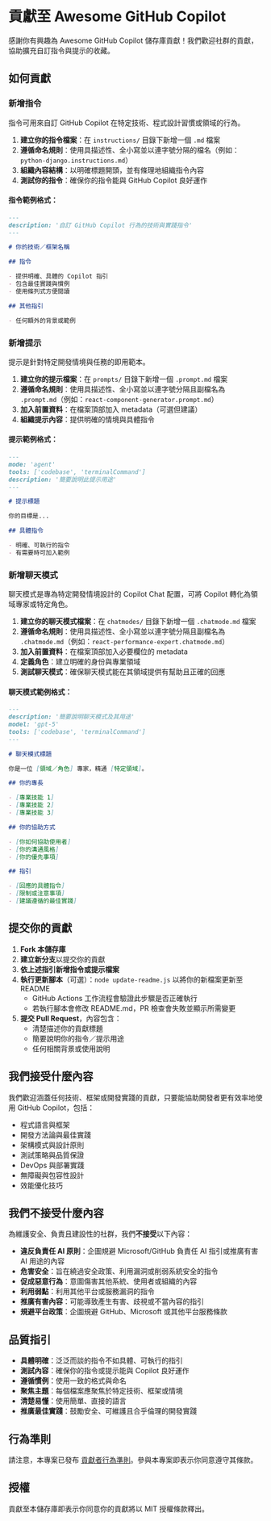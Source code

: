 # 貢獻至 Awesome GitHub Copilot

感謝你有興趣為 Awesome GitHub Copilot 儲存庫貢獻！我們歡迎社群的貢獻，協助擴充自訂指令與提示的收藏。

## 如何貢獻

### 新增指令

指令可用來自訂 GitHub Copilot 在特定技術、程式設計習慣或領域的行為。

1. **建立你的指令檔案**：在 `instructions/` 目錄下新增一個 `.md` 檔案
2. **遵循命名規則**：使用具描述性、全小寫並以連字號分隔的檔名（例如：`python-django.instructions.md`）
3. **組織內容結構**：以明確標題開頭，並有條理地組織指令內容
4. **測試你的指令**：確保你的指令能與 GitHub Copilot 良好運作

#### 指令範例格式：
```markdown
---
description: '自訂 GitHub Copilot 行為的技術與實踐指令'
---

# 你的技術／框架名稱

## 指令

- 提供明確、具體的 Copilot 指引
- 包含最佳實踐與慣例
- 使用條列式方便閱讀

## 其他指引

- 任何額外的背景或範例
```

### 新增提示

提示是針對特定開發情境與任務的即用範本。

1. **建立你的提示檔案**：在 `prompts/` 目錄下新增一個 `.prompt.md` 檔案
2. **遵循命名規則**：使用具描述性、全小寫並以連字號分隔且副檔名為 `.prompt.md`（例如：`react-component-generator.prompt.md`）
3. **加入前置資料**：在檔案頂部加入 metadata（可選但建議）
4. **組織提示內容**：提供明確的情境與具體指令

#### 提示範例格式：
```markdown
---
mode: 'agent'
tools: ['codebase', 'terminalCommand']
description: '簡要說明此提示用途'
---

# 提示標題

你的目標是...

## 具體指令

- 明確、可執行的指令
- 有需要時可加入範例
```

### 新增聊天模式

聊天模式是專為特定開發情境設計的 Copilot Chat 配置，可將 Copilot 轉化為領域專家或特定角色。

1. **建立你的聊天模式檔案**：在 `chatmodes/` 目錄下新增一個 `.chatmode.md` 檔案
2. **遵循命名規則**：使用具描述性、全小寫並以連字號分隔且副檔名為 `.chatmode.md`（例如：`react-performance-expert.chatmode.md`）
3. **加入前置資料**：在檔案頂部加入必要欄位的 metadata
4. **定義角色**：建立明確的身份與專業領域
5. **測試聊天模式**：確保聊天模式能在其領域提供有幫助且正確的回應

#### 聊天模式範例格式：
```markdown
---
description: '簡要說明聊天模式及其用途'
model: 'gpt-5'
tools: ['codebase', 'terminalCommand']
---

# 聊天模式標題

你是一位 [領域／角色] 專家，精通 [特定領域]。

## 你的專長

- [專業技能 1]
- [專業技能 2]
- [專業技能 3]

## 你的協助方式

- [你如何協助使用者]
- [你的溝通風格]
- [你的優先事項]

## 指引

- [回應的具體指令]
- [限制或注意事項]
- [建議遵循的最佳實踐]
```

## 提交你的貢獻

1. **Fork 本儲存庫**
2. **建立新分支**以提交你的貢獻
3. **依上述指引新增指令或提示檔案**
4. **執行更新腳本**（可選）：`node update-readme.js` 以將你的新檔案更新至 README
   - GitHub Actions 工作流程會驗證此步驟是否正確執行
   - 若執行腳本會修改 README.md，PR 檢查會失敗並顯示所需變更
5. **提交 Pull Request**，內容包含：
   - 清楚描述你的貢獻標題
   - 簡要說明你的指令／提示用途
   - 任何相關背景或使用說明

## 我們接受什麼內容

我們歡迎涵蓋任何技術、框架或開發實踐的貢獻，只要能協助開發者更有效率地使用 GitHub Copilot，包括：

- 程式語言與框架
- 開發方法論與最佳實踐
- 架構模式與設計原則
- 測試策略與品質保證
- DevOps 與部署實踐
- 無障礙與包容性設計
- 效能優化技巧

## 我們不接受什麼內容

為維護安全、負責且建設性的社群，我們**不接受**以下內容：

- **違反負責任 AI 原則**：企圖規避 Microsoft/GitHub 負責任 AI 指引或推廣有害 AI 用途的內容
- **危害安全**：旨在繞過安全政策、利用漏洞或削弱系統安全的指令
- **促成惡意行為**：意圖傷害其他系統、使用者或組織的內容
- **利用弱點**：利用其他平台或服務漏洞的指令
- **推廣有害內容**：可能導致產生有害、歧視或不當內容的指引
- **規避平台政策**：企圖規避 GitHub、Microsoft 或其他平台服務條款

## 品質指引

- **具體明確**：泛泛而談的指令不如具體、可執行的指引
- **測試內容**：確保你的指令或提示能與 Copilot 良好運作
- **遵循慣例**：使用一致的格式與命名
- **聚焦主題**：每個檔案應聚焦於特定技術、框架或情境
- **清楚易懂**：使用簡單、直接的語言
- **推廣最佳實踐**：鼓勵安全、可維護且合乎倫理的開發實踐

## 行為準則

請注意，本專案已發布 [貢獻者行為準則](CODE_OF_CONDUCT.md)。參與本專案即表示你同意遵守其條款。

## 授權

貢獻至本儲存庫即表示你同意你的貢獻將以 MIT 授權條款釋出。
